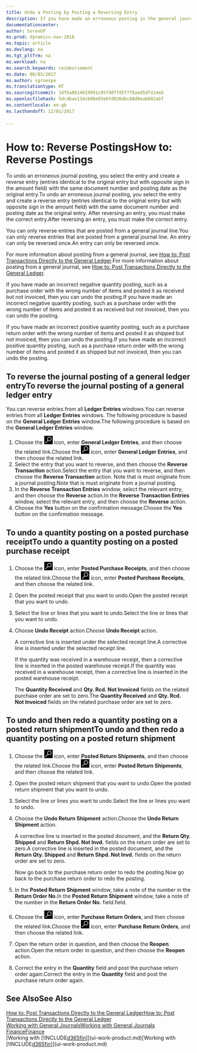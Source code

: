 ```yaml
---
title: Undo a Posting by Posting a Reversing Entry
description: If you have made an erroneous posting in the general journal, then you can use the Reverse Transaction function to undo the posting with a correct audit trail.
documentationcenter: 
author: SorenGP
ms.prod: dynamics-nav-2018
ms.topic: article
ms.devlang: na
ms.tgt_pltfrm: na
ms.workload: na
ms.search.keywords: reimbursement
ms.date: 08/03/2017
ms.author: sgroespe
ms.translationtype: HT
ms.sourcegitcommit: 1dfba8b14019991c95f40ffd5f7fbaed5df414eb
ms.openlocfilehash: 5dc4bae134cb9be93e6fd026dbc88d0eab602abf
ms.contentlocale: en-gb
ms.lasthandoff: 12/01/2017

---
```

# <a name="how-to-reverse-postings"></a><span data-ttu-id="5a1b8-103">How to: Reverse Postings</span><span class="sxs-lookup"><span data-stu-id="5a1b8-103">How to: Reverse Postings</span></span>
<span data-ttu-id="5a1b8-104">To undo an erroneous journal posting, you select the entry and create a reverse entry (entries identical to the original entry but with opposite sign in the amount field) with the same document number and posting date as the original entry.</span><span class="sxs-lookup"><span data-stu-id="5a1b8-104">To undo an erroneous journal posting, you select the entry and create a reverse entry (entries identical to the original entry but with opposite sign in the amount field) with the same document number and posting date as the original entry.</span></span> <span data-ttu-id="5a1b8-105">After reversing an entry, you must make the correct entry.</span><span class="sxs-lookup"><span data-stu-id="5a1b8-105">After reversing an entry, you must make the correct entry.</span></span>

<span data-ttu-id="5a1b8-106">You can only reverse entries that are posted from a general journal line.</span><span class="sxs-lookup"><span data-stu-id="5a1b8-106">You can only reverse entries that are posted from a general journal line.</span></span> <span data-ttu-id="5a1b8-107">An entry can only be reversed once.</span><span class="sxs-lookup"><span data-stu-id="5a1b8-107">An entry can only be reversed once.</span></span>

<span data-ttu-id="5a1b8-108">For more information about posting from a general journal, see [How to: Post Transactions Directly to the General Ledger](finance-how-post-transactions-directly.md).</span><span class="sxs-lookup"><span data-stu-id="5a1b8-108">For more information about posting from a general journal, see [How to: Post Transactions Directly to the General Ledger](finance-how-post-transactions-directly.md).</span></span>

<span data-ttu-id="5a1b8-109">If you have made an incorrect negative quantity posting, such as a purchase order with the wrong number of items and posted it as received but not invoiced, then you can undo the posting.</span><span class="sxs-lookup"><span data-stu-id="5a1b8-109">If you have made an incorrect negative quantity posting, such as a purchase order with the wrong number of items and posted it as received but not invoiced, then you can undo the posting.</span></span>

<span data-ttu-id="5a1b8-110">If you have made an incorrect positive quantity posting, such as a purchase return order with the wrong number of items and posted it as shipped but not invoiced, then you can undo the posting.</span><span class="sxs-lookup"><span data-stu-id="5a1b8-110">If you have made an incorrect positive quantity posting, such as a purchase return order with the wrong number of items and posted it as shipped but not invoiced, then you can undo the posting.</span></span>   

## <a name="to-reverse-the-journal-posting-of-a-general-ledger-entry"></a><span data-ttu-id="5a1b8-111">To reverse the journal posting of a general ledger entry</span><span class="sxs-lookup"><span data-stu-id="5a1b8-111">To reverse the journal posting of a general ledger entry</span></span>
<span data-ttu-id="5a1b8-112">You can reverse entries from all **Ledger Entries** windows.</span><span class="sxs-lookup"><span data-stu-id="5a1b8-112">You can reverse entries from all **Ledger Entries** windows.</span></span> <span data-ttu-id="5a1b8-113">The following procedure is based on the **General Ledger Entries** window.</span><span class="sxs-lookup"><span data-stu-id="5a1b8-113">The following procedure is based on the **General Ledger Entries** window.</span></span>
1. <span data-ttu-id="5a1b8-114">Choose the ![Search for Page or Report](media/ui-search/search_small.png "Search for Page or Report icon") icon, enter **General Ledger Entries**, and then choose the related link.</span><span class="sxs-lookup"><span data-stu-id="5a1b8-114">Choose the ![Search for Page or Report](media/ui-search/search_small.png "Search for Page or Report icon") icon, enter **General Ledger Entries**, and then choose the related link.</span></span>
2. <span data-ttu-id="5a1b8-115">Select the entry that you want to reverse, and then choose the **Reverse Transaction** action.</span><span class="sxs-lookup"><span data-stu-id="5a1b8-115">Select the entry that you want to reverse, and then choose the **Reverse Transaction** action.</span></span> <span data-ttu-id="5a1b8-116">Note that is must originate from a journal posting.</span><span class="sxs-lookup"><span data-stu-id="5a1b8-116">Note that is must originate from a journal posting.</span></span>
3. <span data-ttu-id="5a1b8-117">In the **Reverse Transaction Entries** window, select the relevant entry, and then choose the **Reverse** action.</span><span class="sxs-lookup"><span data-stu-id="5a1b8-117">In the **Reverse Transaction Entries** window, select the relevant entry, and then choose the **Reverse** action.</span></span>
4. <span data-ttu-id="5a1b8-118">Choose the **Yes** button on the confirmation message.</span><span class="sxs-lookup"><span data-stu-id="5a1b8-118">Choose the **Yes** button on the confirmation message.</span></span>

## <a name="to-undo-a-quantity-posting-on-a-posted-purchase-receipt"></a><span data-ttu-id="5a1b8-119">To undo a quantity posting on a posted purchase receipt</span><span class="sxs-lookup"><span data-stu-id="5a1b8-119">To undo a quantity posting on a posted purchase receipt</span></span>  

1.  <span data-ttu-id="5a1b8-120">Choose the ![Search for Page or Report](media/ui-search/search_small.png "Search for Page or Report icon") icon, enter **Posted Purchase Receipts**, and then choose the related link.</span><span class="sxs-lookup"><span data-stu-id="5a1b8-120">Choose the ![Search for Page or Report](media/ui-search/search_small.png "Search for Page or Report icon") icon, enter **Posted Purchase Receipts**, and then choose the related link.</span></span>  
2.  <span data-ttu-id="5a1b8-121">Open the posted receipt that you want to undo.</span><span class="sxs-lookup"><span data-stu-id="5a1b8-121">Open the posted receipt that you want to undo.</span></span>  
3.  <span data-ttu-id="5a1b8-122">Select the line or lines that you want to undo.</span><span class="sxs-lookup"><span data-stu-id="5a1b8-122">Select the line or lines that you want to undo.</span></span>  
4.  <span data-ttu-id="5a1b8-123">Choose **Undo Receipt** action.</span><span class="sxs-lookup"><span data-stu-id="5a1b8-123">Choose **Undo Receipt** action.</span></span>

    <span data-ttu-id="5a1b8-124">A corrective line is inserted under the selected receipt line.</span><span class="sxs-lookup"><span data-stu-id="5a1b8-124">A corrective line is inserted under the selected receipt line.</span></span>  

    <span data-ttu-id="5a1b8-125">If the quantity was received in a warehouse receipt, then a corrective line is inserted in the posted warehouse receipt.</span><span class="sxs-lookup"><span data-stu-id="5a1b8-125">If the quantity was received in a warehouse receipt, then a corrective line is inserted in the posted warehouse receipt.</span></span>  

    <span data-ttu-id="5a1b8-126">The **Quantity Received** and **Qty. Rcd. Not Invoiced** fields on the related purchase order are set to zero.</span><span class="sxs-lookup"><span data-stu-id="5a1b8-126">The **Quantity Received** and **Qty. Rcd. Not Invoiced** fields on the related purchase order are set to zero.</span></span>

## <a name="to-undo-and-then-redo-a-quantity-posting-on-a-posted-return-shipment"></a><span data-ttu-id="5a1b8-127">To undo and then redo a quantity posting on a posted return shipment</span><span class="sxs-lookup"><span data-stu-id="5a1b8-127">To undo and then redo a quantity posting on a posted return shipment</span></span>

1.  <span data-ttu-id="5a1b8-128">Choose the ![Search for Page or Report](media/ui-search/search_small.png "Search for Page or Report icon") icon, enter **Posted Return Shipments**, and then choose the related link.</span><span class="sxs-lookup"><span data-stu-id="5a1b8-128">Choose the ![Search for Page or Report](media/ui-search/search_small.png "Search for Page or Report icon") icon, enter **Posted Return Shipments**, and then choose the related link.</span></span>  
2.  <span data-ttu-id="5a1b8-129">Open the posted return shipment that you want to undo.</span><span class="sxs-lookup"><span data-stu-id="5a1b8-129">Open the posted return shipment that you want to undo.</span></span>
3. <span data-ttu-id="5a1b8-130">Select the line or lines you want to undo.</span><span class="sxs-lookup"><span data-stu-id="5a1b8-130">Select the line or lines you want to undo.</span></span>  

4.  <span data-ttu-id="5a1b8-131">Choose the **Undo Return Shipment** action.</span><span class="sxs-lookup"><span data-stu-id="5a1b8-131">Choose the **Undo Return Shipment** action.</span></span>  

    <span data-ttu-id="5a1b8-132">A corrective line is inserted in the posted document, and the **Return Qty. Shipped** and **Return Shpd. Not Invd.** fields on the return order are set to zero.</span><span class="sxs-lookup"><span data-stu-id="5a1b8-132">A corrective line is inserted in the posted document, and the **Return Qty. Shipped** and **Return Shpd. Not Invd.** fields on the return order are set to zero.</span></span>  

    <span data-ttu-id="5a1b8-133">Now go back to the purchase return order to redo the posting.</span><span class="sxs-lookup"><span data-stu-id="5a1b8-133">Now go back to the purchase return order to redo the posting.</span></span>  

5.  <span data-ttu-id="5a1b8-134">In the **Posted Return Shipment** window, take a note of the number in the **Return Order No.**</span><span class="sxs-lookup"><span data-stu-id="5a1b8-134">In the **Posted Return Shipment** window, take a note of the number in the **Return Order No.**</span></span> <span data-ttu-id="5a1b8-135">field.</span><span class="sxs-lookup"><span data-stu-id="5a1b8-135">field.</span></span>  
6.  <span data-ttu-id="5a1b8-136">Choose the ![Search for Page or Report](media/ui-search/search_small.png "Search for Page or Report icon") icon, enter **Purchase Return Orders**, and then choose the related link.</span><span class="sxs-lookup"><span data-stu-id="5a1b8-136">Choose the ![Search for Page or Report](media/ui-search/search_small.png "Search for Page or Report icon") icon, enter **Purchase Return Orders**, and then choose the related link.</span></span>  
7.  <span data-ttu-id="5a1b8-137">Open the return order in question, and then choose the **Reopen** action.</span><span class="sxs-lookup"><span data-stu-id="5a1b8-137">Open the return order in question, and then choose the **Reopen** action.</span></span>  
8.  <span data-ttu-id="5a1b8-138">Correct the entry in the **Quantity** field and post the purchase return order again.</span><span class="sxs-lookup"><span data-stu-id="5a1b8-138">Correct the entry in the **Quantity** field and post the purchase return order again.</span></span>  

## <a name="see-also"></a><span data-ttu-id="5a1b8-139">See Also</span><span class="sxs-lookup"><span data-stu-id="5a1b8-139">See Also</span></span>
[<span data-ttu-id="5a1b8-140">How to: Post Transactions Directly to the General Ledger</span><span class="sxs-lookup"><span data-stu-id="5a1b8-140">How to: Post Transactions Directly to the General Ledger</span></span>](finance-how-post-transactions-directly.md)  
[<span data-ttu-id="5a1b8-141">Working with General Journals</span><span class="sxs-lookup"><span data-stu-id="5a1b8-141">Working with General Journals</span></span>](ui-work-general-journals.md)  
[<span data-ttu-id="5a1b8-142">Finance</span><span class="sxs-lookup"><span data-stu-id="5a1b8-142">Finance</span></span>](finance.md)  
<span data-ttu-id="5a1b8-143">[Working with [!INCLUDE[d365fin](includes/d365fin_md.md)]](ui-work-product.md)</span><span class="sxs-lookup"><span data-stu-id="5a1b8-143">[Working with [!INCLUDE[d365fin](includes/d365fin_md.md)]](ui-work-product.md)</span></span>  

